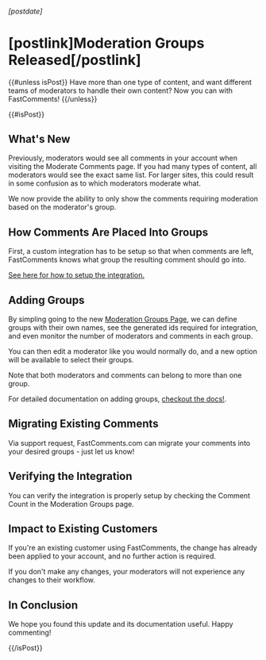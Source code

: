 ###### [postdate]
# [postlink]Moderation Groups Released[/postlink]

{{#unless isPost}}
Have more than one type of content, and want different teams of moderators to handle their own content? Now you can with FastComments!
{{/unless}}

{{#isPost}}

## What's New

Previously, moderators would see all comments in your account when visiting the Moderate Comments page. If you had many types of content, all moderators
would see the exact same list. For larger sites, this could result in some confusion as to which moderators moderate what.

We now provide the ability to only show the comments requiring moderation based on the moderator's group.

## How Comments Are Placed Into Groups

First, a custom integration has to be setup so that when comments are left, FastComments knows what group the resulting comment should go into.

[See here for how to setup the integration.](https://docs.fastcomments.com/guide-customizations-and-configuration.html#moderation-group-ids)

## Adding Groups

By simpling going to the new [Moderation Groups Page](https://fastcomments.com/auth/my-account/moderate-comments/moderation-groups), we can define groups with their own names, see the generated ids required for integration, and even
monitor the number of moderators and comments in each group.

You can then edit a moderator like you would normally do, and a new option will be available to select their groups.

Note that both moderators and comments can belong to more than one group.

For detailed documentation on adding groups, [checkout the docs!](https://docs.fastcomments.com/guide-moderation.html#moderation-groups).

## Migrating Existing Comments

Via support request, FastComments.com can migrate your comments into your desired groups - just let us know!

## Verifying the Integration

You can verify the integration is properly setup by checking the Comment Count in the Moderation Groups page.

## Impact to Existing Customers

If you're an existing customer using FastComments, the change has already been applied to your account, and no further action is required.

If you don't make any changes, your moderators will not experience any changes to their workflow.

## In Conclusion

We hope you found this update and its documentation useful. Happy commenting!

{{/isPost}}


